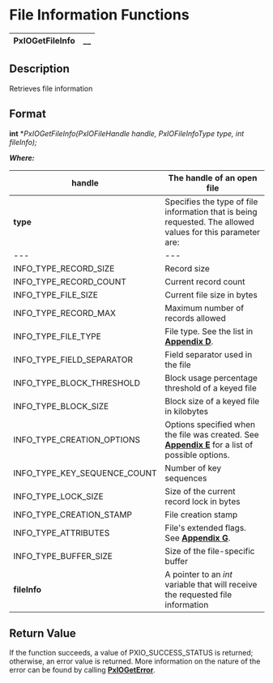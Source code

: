 # File Information Functions 

**PxIOGetFileInfo** |  **__**  
---|---  
  
## Description

Retrieves file information

## Format

**int** **PxIOGetFileInfo(PxIOFileHandle handle, PxIOFileInfoType type, int *fileInfo);**

**_Where:_**

**handle** |  The handle of an open file  
---|---  
**type** |  Specifies the type of file information that is being requested. The allowed values for this parameter are: |  INFO_TYPE_EXTERNAL_KEY_SIZE |  External key size  
---|---  
INFO_TYPE_RECORD_SIZE |  Record size  
INFO_TYPE_RECORD_COUNT |  Current record count  
INFO_TYPE_FILE_SIZE |  Current file size in bytes  
INFO_TYPE_RECORD_MAX |  Maximum number of records allowed  
INFO_TYPE_FILE_TYPE |  File type. See the list in **[Appendix D](../Appendix%20References/Appendix%20D.md)**.  
INFO_TYPE_FIELD_SEPARATOR |  Field separator used in the file  
INFO_TYPE_BLOCK_THRESHOLD |  Block usage percentage threshold of a keyed file  
INFO_TYPE_BLOCK_SIZE |  Block size of a keyed file in kilobytes  
INFO_TYPE_CREATION_OPTIONS |  Options specified when the file was created. See **[Appendix E](../Appendix%20References/Appendix%20E.md)** for a list of possible options.  
INFO_TYPE_KEY_SEQUENCE_COUNT |  Number of key sequences  
INFO_TYPE_LOCK_SIZE |  Size of the current record lock in bytes  
INFO_TYPE_CREATION_STAMP |  File creation stamp  
INFO_TYPE_ATTRIBUTES |  File's extended flags. See **[Appendix G](../Appendix%20References/Appendix%20G.md)**.  
INFO_TYPE_BUFFER_SIZE |  Size of the file-specific buffer  
**fileInfo** |  A pointer to an _int_ variable that will receive the requested file information  
  
## Return Value

If the function succeeds, a value of PXIO_SUCCESS_STATUS is returned; otherwise, an error value is returned. More information on the nature of the error can be found by calling **[PxIOGetError](../Error%20Functions/PxIOGetError.md)**.
